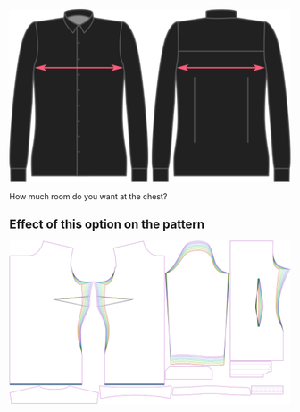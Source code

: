 ![Holgura de pecho](chestease.svg)

How much room do you want at the chest?


## Effect of this option on the pattern
![This image shows the effect of this option by superimposing several variants that have a different value for this option](simone_chestease_sample.svg "Effect of this option on the pattern")